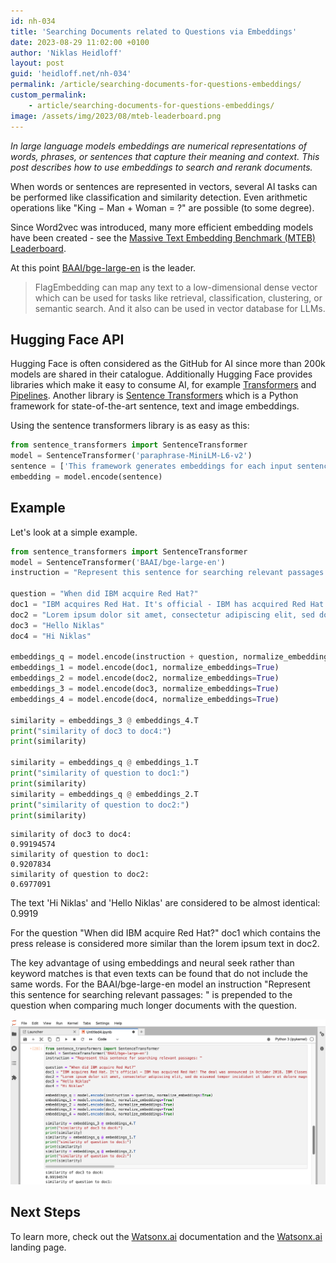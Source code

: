 ```yaml
---
id: nh-034
title: 'Searching Documents related to Questions via Embeddings'
date: 2023-08-29 11:02:00 +0100
author: 'Niklas Heidloff'
layout: post
guid: 'heidloff.net/nh-034'
permalink: /article/searching-documents-for-questions-embeddings/
custom_permalink:
    - article/searching-documents-for-questions-embeddings/
image: /assets/img/2023/08/mteb-leaderboard.png
---
```


*In large language models embeddings are numerical representations of words, phrases, or sentences that capture their meaning and context. This post describes how to use embeddings to search and rerank documents.*

When words or sentences are represented in vectors, several AI tasks can be performed like classification and similarity detection. Even arithmetic operations like "King − Man + Woman = ?" are possible (to some degree).

Since Word2vec was introduced, many more efficient embedding models have been created - see the [Massive Text Embedding Benchmark (MTEB) Leaderboard](https://huggingface.co/spaces/mteb/leaderboard).

At this point [BAAI/bge-large-en](https://huggingface.co/BAAI/bge-large-en) is the leader.

> FlagEmbedding can map any text to a low-dimensional dense vector which can be used for tasks like retrieval, classification, clustering, or semantic search. And it also can be used in vector database for LLMs.

## Hugging Face API

Hugging Face is often considered as the GitHub for AI since more than 200k models are shared in their catalogue. Additionally Hugging Face provides libraries which make it easy to consume AI, for example [Transformers](https://huggingface.co/docs/transformers/index) and [Pipelines](https://huggingface.co/docs/transformers/main_classes/pipelines). Another library is [Sentence Transformers](https://huggingface.co/sentence-transformers) which is a Python framework for state-of-the-art sentence, text and image embeddings.

Using the sentence transformers library is as easy as this:

```python
from sentence_transformers import SentenceTransformer
model = SentenceTransformer('paraphrase-MiniLM-L6-v2')
sentence = ['This framework generates embeddings for each input sentence']
embedding = model.encode(sentence)
```

## Example

Let's look at a simple example.

```python
from sentence_transformers import SentenceTransformer
model = SentenceTransformer('BAAI/bge-large-en')
instruction = "Represent this sentence for searching relevant passages: "

question = "When did IBM acquire Red Hat?"
doc1 = "IBM acquires Red Hat. It's official - IBM has acquired Red Hat! The deal was announced in October 2018. IBM Closes Landmark Acquisition of Red Hat."
doc2 = "Lorem ipsum dolor sit amet, consectetur adipiscing elit, sed do eiusmod tempor incididunt ut labore et dolore magna aliqua. Ut enim ad minim veniam, quis nostrud exercitation ullamco laboris nisi ut aliquip ex ea commodo consequat. Duis aute irure dolor in reprehenderit in voluptate velit esse cillum dolore eu fugiat nulla pariatur. Excepteur sint occaecat cupidatat non proident, sunt in culpa qui officia deserunt mollit anim id est laborum."
doc3 = "Hello Niklas"
doc4 = "Hi Niklas"

embeddings_q = model.encode(instruction + question, normalize_embeddings=True)
embeddings_1 = model.encode(doc1, normalize_embeddings=True)
embeddings_2 = model.encode(doc2, normalize_embeddings=True)
embeddings_3 = model.encode(doc3, normalize_embeddings=True)
embeddings_4 = model.encode(doc4, normalize_embeddings=True)

similarity = embeddings_3 @ embeddings_4.T
print("similarity of doc3 to doc4:")
print(similarity)

similarity = embeddings_q @ embeddings_1.T
print("similarity of question to doc1:")
print(similarity)
similarity = embeddings_q @ embeddings_2.T
print("similarity of question to doc2:")
print(similarity)
```

```text
similarity of doc3 to doc4:
0.99194574
similarity of question to doc1:
0.9207834
similarity of question to doc2:
0.6977091
```

The text 'Hi Niklas' and 'Hello Niklas' are considered to be almost identical: 0.9919

For the question "When did IBM acquire Red Hat?" doc1 which contains the press release is considered more similar than the lorem ipsum text in doc2.

The key advantage of using embeddings and neural seek rather than keyword matches is that even texts can be found that do not include the same words. For the BAAI/bge-large-en model an instruction "Represent this sentence for searching relevant passages: " is prepended to the question when comparing much longer documents with the question.

![image](/assets/img/2023/08/embedding.png)

## Next Steps

To learn more, check out the [Watsonx.ai](https://eu-de.dataplatform.cloud.ibm.com/docs/content/wsj/analyze-data/fm-overview.html?context=wx&audience=wdp) documentation and the [Watsonx.ai](https://www.ibm.com/products/watsonx-ai) landing page.